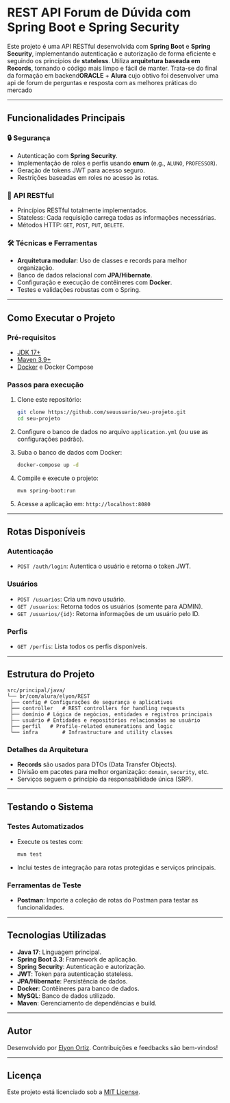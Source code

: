 # REST API Forum de Dúvida com Spring Boot e Spring Security

Este projeto é uma API RESTful desenvolvida com **Spring Boot** e **Spring Security**, implementando autenticação e autorização de forma eficiente e seguindo os princípios de **stateless**. Utiliza **arquitetura baseada em Records**, tornando o código mais limpo e fácil de manter.
Trata-se do final da formação em backend**ORACLE** + **Alura** cujo obtivo foi desenvolver uma api de forum de perguntas e resposta com as melhores práticas do mercado

---

## Funcionalidades Principais

### 🔒 Segurança
- Autenticação com **Spring Security**.
- Implementação de roles e perfis usando **enum** (e.g., `ALUNO`, `PROFESSOR`).
- Geração de tokens JWT para acesso seguro.
- Restrições baseadas em roles no acesso às rotas.

### 📜 API RESTful
- Princípios RESTful totalmente implementados.
- Stateless: Cada requisição carrega todas as informações necessárias.
- Métodos HTTP: `GET`, `POST`, `PUT`, `DELETE`.

### 🛠️ Técnicas e Ferramentas
- **Arquitetura modular**: Uso de classes e records para melhor organização.
- Banco de dados relacional com **JPA/Hibernate**.
- Configuração e execução de contêineres com **Docker**.
- Testes e validações robustas com o Spring.

---

## Como Executar o Projeto

### Pré-requisitos
- [JDK 17+](https://www.oracle.com/java/technologies/javase-downloads.html)
- [Maven 3.9+](https://maven.apache.org/download.cgi)
- [Docker](https://www.docker.com/) e Docker Compose

### Passos para execução
1. Clone este repositório:
   ```bash
   git clone https://github.com/seuusuario/seu-projeto.git
   cd seu-projeto
   ```

2. Configure o banco de dados no arquivo `application.yml` (ou use as configurações padrão).

3. Suba o banco de dados com Docker:
   ```bash
   docker-compose up -d
   ```

4. Compile e execute o projeto:
   ```bash
   mvn spring-boot:run
   ```

5. Acesse a aplicação em: `http://localhost:8080`

---

## Rotas Disponíveis

### Autenticação
- `POST /auth/login`: Autentica o usuário e retorna o token JWT.

### Usuários
- `POST /usuarios`: Cria um novo usuário.
- `GET /usuarios`: Retorna todos os usuários (somente para ADMIN).
- `GET /usuarios/{id}`: Retorna informações de um usuário pelo ID.

### Perfis
- `GET /perfis`: Lista todos os perfis disponíveis.

---

## Estrutura do Projeto
```plaintext
src/principal/java/ 
└── br/com/alura/elyon/REST 
 ├── config # Configurações de segurança e aplicativos 
 ├── controller   # REST controllers for handling requests
 ├── domínio # Lógica de negócios, entidades e registros principais 
 ├── usuário # Entidades e repositórios relacionados ao usuário 
 ├── perfil   # Profile-related enumerations and logic
 └── infra        # Infrastructure and utility classes
```

### Detalhes da Arquitetura
- **Records** são usados para DTOs (Data Transfer Objects).
- Divisão em pacotes para melhor organização: `domain`, `security`, etc.
- Serviços seguem o princípio da responsabilidade única (SRP).

---

## Testando o Sistema

### Testes Automatizados
- Execute os testes com:
  ```bash
  mvn test
  ```

- Inclui testes de integração para rotas protegidas e serviços principais.

### Ferramentas de Teste
- **Postman**: Importe a coleção de rotas do Postman para testar as funcionalidades.

---

## Tecnologias Utilizadas

- **Java 17**: Linguagem principal.
- **Spring Boot 3.3**: Framework de aplicação.
- **Spring Security**: Autenticação e autorização.
- **JWT**: Token para autenticação stateless.
- **JPA/Hibernate**: Persistência de dados.
- **Docker**: Contêineres para banco de dados.
- **MySQL**: Banco de dados utilizado.
- **Maven**: Gerenciamento de dependências e build.

---

## Autor
Desenvolvido por [Elyon Ortiz](https://github.com/ElyonOrtiz). Contribuições e feedbacks são bem-vindos!

---

## Licença
Este projeto está licenciado sob a [MIT License](LICENSE).

